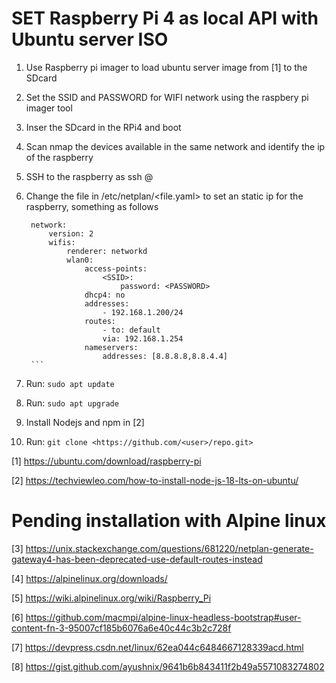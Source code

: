 # SET Raspberry Pi 4 as local API with Ubuntu server ISO

1. Use Raspberry pi imager to load ubuntu server image from [1] to the SDcard
2. Set the SSID and PASSWORD for WIFI network using the raspbery pi imager tool
3. Inser the SDcard in the RPi4 and boot
4. Scan nmap the devices available in the same network and identify the ip of the raspberry
5. SSH to the raspberry as ssh <user>@<ip>
6. Change the file in /etc/netplan/<file.yaml> to set an static ip for the raspberry, something as follows

   ````
    network:
        version: 2
        wifis:
            renderer: networkd
            wlan0:
                access-points:
                    <SSID>:
                        password: <PASSWORD>
                dhcp4: no
                addresses:
                    - 192.168.1.200/24
                routes:
                    - to: default
                    via: 192.168.1.254
                nameservers:
                    addresses: [8.8.8.8,8.8.4.4]
    ```

   ````

7. Run: `sudo apt update`
8. Run: `sudo apt upgrade`
9. Install Nodejs and npm in [2]
10. Run: `git clone <https://github.com/<user>/repo.git>`

[1] https://ubuntu.com/download/raspberry-pi

[2] https://techviewleo.com/how-to-install-node-js-18-lts-on-ubuntu/

# Pending installation with Alpine linux

[3] https://unix.stackexchange.com/questions/681220/netplan-generate-gateway4-has-been-deprecated-use-default-routes-instead

[4] https://alpinelinux.org/downloads/

[5] https://wiki.alpinelinux.org/wiki/Raspberry_Pi

[6] https://github.com/macmpi/alpine-linux-headless-bootstrap#user-content-fn-3-95007cf185b6076a6e40c44c3b2c728f

[7] https://devpress.csdn.net/linux/62ea044c6484667128339acd.html

[8] https://gist.github.com/ayushnix/9641b6b843411f2b49a5571083274802
